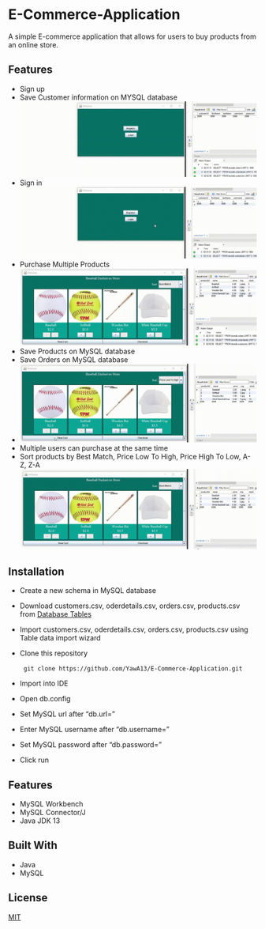 # E-Commerce-Application

A simple E-commerce application that allows for users to buy products from an online store.


## Features
- Sign up
- Save Customer information on MYSQL database
![](https://github.com/YawA13/E-Commerce-Application/blob/master/Readme%20Assets/regVid.gif)
- Sign in
![](https://github.com/YawA13/E-Commerce-Application/blob/master/Readme%20Assets/loginVid.gif)
- Purchase Multiple Products
![](https://github.com/YawA13/E-Commerce-Application/blob/master/Readme%20Assets/cartVid.gif)
- Save Products on MySQL database
- Save Orders on MySQL database
- ![](https://github.com/YawA13/E-Commerce-Application/blob/master/Readme%20Assets/orderVid.gif)
- Multiple users can purchase at the same time
- Sort products by Best Match, Price Low To High, Price High To Low,  A-Z, Z-A 
![](https://github.com/YawA13/E-Commerce-Application/blob/master/Readme%20Assets/sortVid.gif)




## Installation
-  Create a new schema in MySQL database
-  Download customers.csv, oderdetails.csv, orders.csv, products.csv from [Database Tables](https://github.com/YawA13/E-Commerce-Application/tree/master/Database%20Tables)
-  Import customers.csv, oderdetails.csv, orders.csv, products.csv using Table data import wizard
-  Clone this repository
    
        git clone https://github.com/YawA13/E-Commerce-Application.git

-  Import into IDE
-  Open db.config
-  Set MySQL url after “db.url=”
-  Enter MySQL username after “db.username=”
-  Set MySQL password after “db.password=”
-  Click run


## Features
- MySQL Workbench
- MySQL Connector/J
- Java JDK 13

## Built With
- Java
- MySQL 

## License

[MIT](https://choosealicense.com/licenses/mit/)
